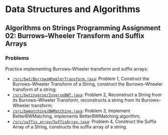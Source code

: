 # Data Structures and Algorithms
## Algorithms on Strings Programming Assignment 02: Burrows–Wheeler Transform and Suffix Arrays
### Problems
Practice implementing Burrows–Wheeler transform and suffix arrays:
* [`/src/bwt/BurrowsWheelerTransform.java`](src/bwt/BurrowsWheelerTransform.java): Problem 1, Construct the Burrows–Wheeler Transform of a String, construct the Burrows–Wheeler transform of a string;
* [`/src/bwtinverse/InverseBWT.java`](src/bwtinverse/InverseBWT.java): Problem 2, Reconstruct a String from its Burrows–Wheeler Transform, reconstructs a string from its Burrows–Wheeler transform;
* [`/src/bwmatching/BWMatching.java`](src/bwmatching/BWMatching.java): Problem 3, Implement BetterBWMatching, implements BetterBWMatching algorithm;
* [`/src/suffix_array/SuffixArray.java`](src/suffix_array/SuffixArray.java): Problem 4, Construct the Suffix Array of a String, constructs the suffix array of a string.
